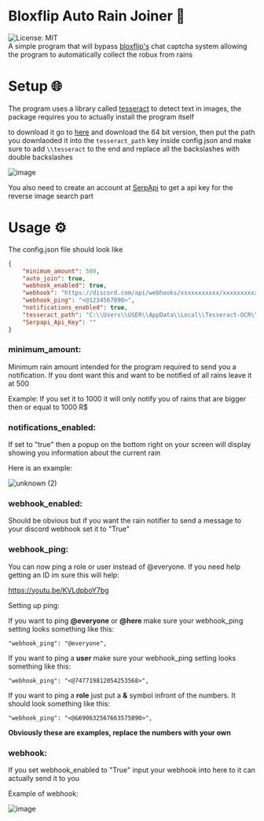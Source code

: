 # Bloxflip Auto Rain Joiner 🤖
![License: MIT](https://img.shields.io/badge/License-MIT-yellow.svg)<br>
A simple program that will bypass [bloxflip's](https://bloxflip.com) chat captcha system allowing the program to automatically collect the robux from rains

# Setup 🌐
The program uses a library called [tesseract](https://pypi.org/project/pytesseract/) to detect text in images, the package requires you to actually install the program itself

to download it go to [here](https://github.com/UB-Mannheim/tesseract/wiki) and download the 64 bit version, then put the path you downlaoded it into the `tesseract_path` key inside config.json and make sure to add `\\tesseract` to the end and replace all the backslashes with double backslashes

![image](https://user-images.githubusercontent.com/78031685/200985867-ee37bf56-c8d3-4160-885d-5cbf90446738.png)

You also need to create an account at [SerpApi](https://serpapi.com/dashboard) to get a api key for the reverse image search part

# Usage ⚙
The config.json file should look like
```json
{
	"minimum_amount": 500,
	"auto_join": true,
	"webhook_enabled": true,
	"webhook": "https://discord.com/api/webhooks/xxxxxxxxxxx/xxxxxxxxxxxxxxxxxxxxx",
	"webhook_ping": "<@1234567890>",
	"notifications_enabled": true,
	"tesseract_path": "C:\\Users\\USER\\AppData\\Local\\Tesseract-OCR\\tesseract",
	"Serpapi_Api_Key": ""
}
```

### minimum_amount:
Minimum rain amount intended for the program required to send you a notification. If you dont want this and want to be notified of all rains leave it at 500

Example: If you set it to 1000 it will only notify you of rains that are bigger then or equal to 1000 R$


### notifications_enabled:
If set to "true" then a popup on the bottom right on your screen will display showing you information about the current rain

Here is an example:

![unknown (2)](https://user-images.githubusercontent.com/79641603/161392482-74abad64-d724-466a-8c7a-2f6d87acf3c6.png)

### webhook_enabled:
Should be obvious but if you want the rain notifier to send a message to your discord webhook set it to "True"

### webhook_ping:
You can now ping a role or user instead of @everyone. If you need help getting an ID im sure this will help:

https://youtu.be/KVLdpboY7bg

Setting up ping:

If you want to ping **@everyone** or **@here** make sure your webhook_ping setting looks something like this:
```
"webhook_ping": "@everyone",
```
If you want to ping a **user** make sure your webhook_ping setting looks something like this:
```
"webhook_ping": "<@747719812054253568>",
```
If you want to ping a **role** just put a **&** symbol infront of the numbers. It should look something like this:
```
"webhook_ping": "<@&690632567663575090>",
```

**Obviously these are examples, replace the numbers with your own**

### webhook:
If you set webhook_enabled to "True" input your webhook into here to it can actually send it to you

Example of webhook:

![image](https://user-images.githubusercontent.com/79641603/161392598-616dda5d-adb5-4ff4-9b60-d46ea8581128.png)
